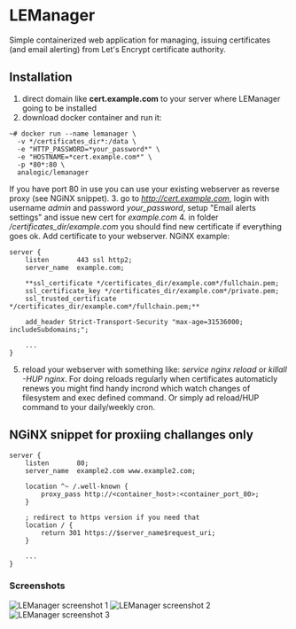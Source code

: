 # LEManager

Simple containerized web application for managing, issuing certificates (and email alerting) from Let's Encrypt certificate authority.

## Installation

1. direct domain like **cert.example.com** to your server where LEManager going to be installed
2. download docker container and run it:

```
~# docker run --name lemanager \
  -v */certificates_dir*:/data \ 
  -e "HTTP_PASSWORD=*your_password*" \
  -e "HOSTNAME=*cert.example.com*" \
  -p *80*:80 \
  analogic/lemanager
```

   If you have port 80 in use you can use your existing webserver as reverse proxy (see NGiNX snippet).
3. go to *http://cert.example.com*, login with username *admin* and password *your_password*, setup "Email alerts settings" and issue new cert for *example.com* 
4. in folder */certificates_dir/example.com* you should find new certificate if everything goes ok. Add certificate to your webserver. NGiNX example:

```
server {
    listen       443 ssl http2;
    server_name  example.com;
    
    **ssl_certificate */certificates_dir/example.com*/fullchain.pem;
    ssl_certificate_key */certificates_dir/example.com*/private.pem;
    ssl_trusted_certificate */certificates_dir/example.com*/fullchain.pem;**
    
    add_header Strict-Transport-Security "max-age=31536000; includeSubdomains;";
    
    ...
}
```
5. reload your webserver with something like: *service nginx reload* or *killall -HUP nginx*. For doing reloads regularly when certificates automaticly renews you might find handy incrond which watch changes of filesystem and exec defined command. Or simply ad reload/HUP command to your daily/weekly cron.

## NGiNX snippet for proxiing challanges only

```
server {
    listen       80;
    server_name  example2.com www.example2.com;

    location ^~ /.well-known {
        proxy_pass http://<container_host>:<container_port_80>;
    }

    ; redirect to https version if you need that
    location / {
        return 301 https://$server_name$request_uri;
    }

    ...
}
```

### Screenshots

![LEManager screenshot 1](https://github.com/analogic/lemanager/raw/master/web/images/screenshot-1.png)
![LEManager screenshot 2](https://github.com/analogic/lemanager/raw/master/web/images/screenshot-2.png)
![LEManager screenshot 3](https://github.com/analogic/lemanager/raw/master/web/images/screenshot-3.png)